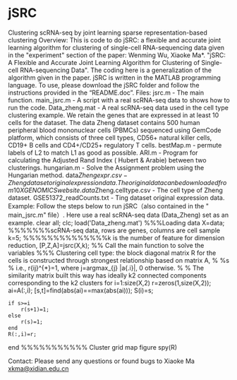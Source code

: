 # jSRC
Clustering scRNA-seq by joint learning sparse representation-based clustering Overview:
This is code to do jSRC: a flexible and accurate joint learning algorithm for clustering of single-cell RNA-sequencing data given in the "experiment" section of the paper:
Wenming Wu, Xiaoke Ma*. "jSRC: A Flexible and Accurate Joint Learning Algorithm for Clustering of Single-cell RNA-sequencing Data".
The coding here is a generalization of the algorithm given in the paper. jSRC is written in the MATLAB programming language. To use, please download the jSRC folder and follow the instructions provided in the “README.doc”.
Files:
jsrc.m - The main function.
main_jsrc.m - A script with a real scRNA-seq data to shows how to run the code.
Data_zheng.mat - A real scRNA-seq data used in the cell type clustering example. We retain the genes that are expressed in at least 10 cells for the dataset. The data Zheng dataset contains 500 human peripheral blood mononuclear cells (PBMCs) sequenced using GemCode platform, which consists of three cell types, CD56+ natural killer cells, CD19+ B cells and CD4+/CD25+ regulatory T cells.
bestMap.m - permute labels of L2 to match L1 as good as possible.
ARI.m - Program for calculating the Adjusted Rand Index ( Hubert & Arabie) between two clusterings. 
hungarian.m - Solve the Assignment problem using the Hungarian method. 
data$Zhengexpr.csv - Zheng dataset original expression data. The original data can be downloaded from 10X GENOMICS website. 
data$Zheng.celltype.csv - The cell type of Zheng dataset.
GSE51372_readCounts.txt - Ting dataset original expression data. 
Example:
Follow the steps below to run jSRC（also contained in the " main_jsrc.m" file）. Here use a real scRNA-seq data (Data_Zheng) set as an example.
clear all;
clc;
load('Data_zheng.mat') %%%Loading data
X=data; %%%%%%%scRNA-seq data, rows are genes, columns are cell sample
k=5; %%%%%%%%%%%%%%k is the number of feature for dimension reduction,
[P,Z,A]=jsrc(X,k); %% Call the main function to solve the variables 
%%% Clustering cell type: the block diagonal matrix R for the cells is constructed through strongest relationship based on matrix A, 
% %s % i.e.,  r{ij}^{*}=1, where j=argmax_{j} |a{.i}|, 0 otherwise. 
% % The similarity matrix built this way has ideally k2 connected components corresponding to the k2 clusters 
for i=1:size(X,2)
    r=zeros(1,size(X,2));
    ai=A(:,i);
    [s,t]=find(abs(ai)==max(abs(ai)));
    S(i)=s;
 
    if s>=i
        r(s+1)=1;
    else
        r(s)=1;
    end
    R(:,i)=r;
end
%%%%%%%%%%% Cluster grid map 
figure
spy(R)

Contact:
Please send any questions or found bugs to Xiaoke Ma xkma@xidian.edu.cn

